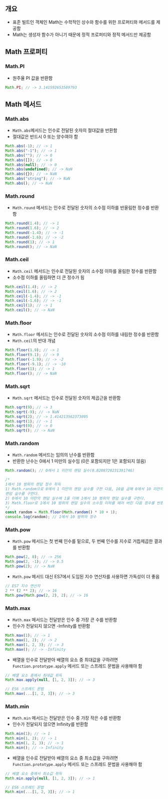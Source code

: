## 개요

- 표준 빌트인 객체인 Math는 수학적인 상수와 함수를 위한 프로퍼티와 메서드를 제공함
- Math는 생성자 함수가 아니기 때문에 정적 프로퍼티와 정적 메서드만 제공함

## Math 프로퍼티

### Math.PI

- 원주율 PI 값을 반환함

```jsx
Math.PI; // -> 3.141592653589793
```

## Math 메서드

### Math.abs

- `Math.abs`메서드는 인수로 전달된 숫자의 절대값을 반환함
- 절대값은 반드시 0 또는 양수여야 함

```jsx
Math.abs(-1); // -> 1
Math.abs("-1"); // -> 1
Math.abs(""); // -> 0
Math.abs([]); // -> 0
Math.abs(null); // -> 0
Math.abs(undefined); // -> NaN
Math.abs({}); // -> NaN
Math.abs("string"); // -> NaN
Math.abs(); // -> NaN
```

### Math.round

- `Math.round` 메서드는 인수로 전달된 숫자의 소수점 이하를 반올림한 정수를 반환함

```jsx
Math.round(1.4); // -> 1
Math.round(1.6); // -> 2
Math.round(-1.4); // -> -1
Math.round(-1.6); // -> -2
Math.round(1); // -> 1
Math.round(); // -> NaN
```

### Math.ceil

- `Math.ceil` 메서드는 인수로 전달된 숫자의 소수점 이하를 올림한 정수를 반환함
- 소수점 이하를 올림하면 더 큰 정수가 됨

```jsx
Math.ceil(1.4); // -> 2
Math.ceil(1.6); // -> 2
Math.ceil(-1.4); // -> -1
Math.ceil(-1.6); // -> -1
Math.ceil(1); // -> 1
Math.ceil(); // -> NaN
```

### Math.floor

- `Math.floor` 메서드는 인수로 전달된 숫자의 소수점 이하를 내림한 정수를 반환함
- `Math.ceil`의 반대 개념

```jsx
Math.floor(1.9); // -> 1
Math.floor(9.1); // -> 9
Math.floor(-1.9); // -> -2
Math.floor(-9.1); // -> -10
Math.floor(1); // -> 1
Math.floor(); // -> NaN
```

### Math.sqrt

- `Math.sqrt` 메서드는 인수로 전달된 숫자의 제곱근을 반환함

```jsx
Math.sqrt(9); // -> 3
Math.sqrt(-9); // -> NaN
Math.sqrt(2); // -> 1.414213562373095
Math.sqrt(1); // -> 1
Math.sqrt(0); // -> 0
Math.sqrt(); // -> NaN
```

### Math.random

- `Math.random` 메서드는 임의의 난수를 반환함
- 반환한 난수는 0에서 1 미만의 실수임 (0은 포함되지만 1은 포함되지 않음)

```jsx
Math.random(); // 0에서 1 미만의 랜덤 실수(0.8208720231391746)

/*
1에서 10 범위의 랜덤 정수 취득
1) Math.random으로 0에서 1 미만의 랜덤 실수를 구한 다음, 10을 곱해 0에서 10 미만의
랜덤 실수를 구한다.
2) 0에서 10 미만의 랜덤 실수에 1을 더해 1에서 10 범위의 랜덤 실수를 구한다.
3) Math.floor로 1에서 10 범위의 랜덤 실수의 소수점 이하를 떼어 버린 다음 정수를 반환한다.
*/
const random = Math.floor(Math.random() * 10 + 1);
console.log(random); // 1에서 10 범위의 정수
```

### Math.pow

- `Math.pow` 메서드는 첫 번째 인수를 밑으로, 두 번째 인수를 지수로 거듭제곱한 결과를 반환함

```jsx
Math.pow(2, 8); // -> 256
Math.pow(2, -1); // -> 0.5
Math.pow(2); // -> NaN
```

- `Math.pow` 메서드 대신 ES7에서 도입된 지수 연산자를 사용하면 가독성이 더 좋음

```jsx
// ES7 지수 연산자
2 ** (2 ** 2); // -> 16
Math.pow(Math.pow(2, 2), 2); // -> 16
```

### Math.max

- `Math.max` 메서드는 전달받은 인수 중 가장 큰 수를 반환함
- 인수가 전달되지 않으면 -Infinity를 반환함

```jsx
Math.max(1); // -> 1
Math.max(1, 2); // -> 2
Math.max(1, 2, 3); // -> 3
Math.max(); // -> -Infinity
```

- 배열을 인수로 전달받아 배열의 요소 중 최대값을 구하려면 `Function.prototype.apply` 메서드 또는 스프레드 문법을 사용해야 함

```jsx
// 배열 요소 중에서 최대값 취득
Math.max.apply(null, [1, 2, 3]); // -> 3

// ES6 스프레드 문법
Math.max(...[1, 2, 3]); // -> 3
```

### Math.min

- `Math.min` 메서드는 전달받은 인수 중 가장 작은 수를 반환함
- 인수가 전달되지 않으면 Infinity를 반환함

```jsx
Math.min(1); // -> 1
Math.min(1, 2); // -> 1
Math.min(1, 2, 3); // -> 1
Math.min(); // -> Infinity
```

- 배열을 인수로 전달받아 배열의 요소 중 최소값을 구하려면 `Function.prototype.apply` 메서드 또는 스프레드 문법을 사용해야 함

```jsx
// 배열 요소 중에서 최소값 취득
Math.min.apply(null, [1, 2, 3]); // -> 1

// ES6 스프레드 문법
Math.min(...[1, 2, 3]); // -> 1
```
